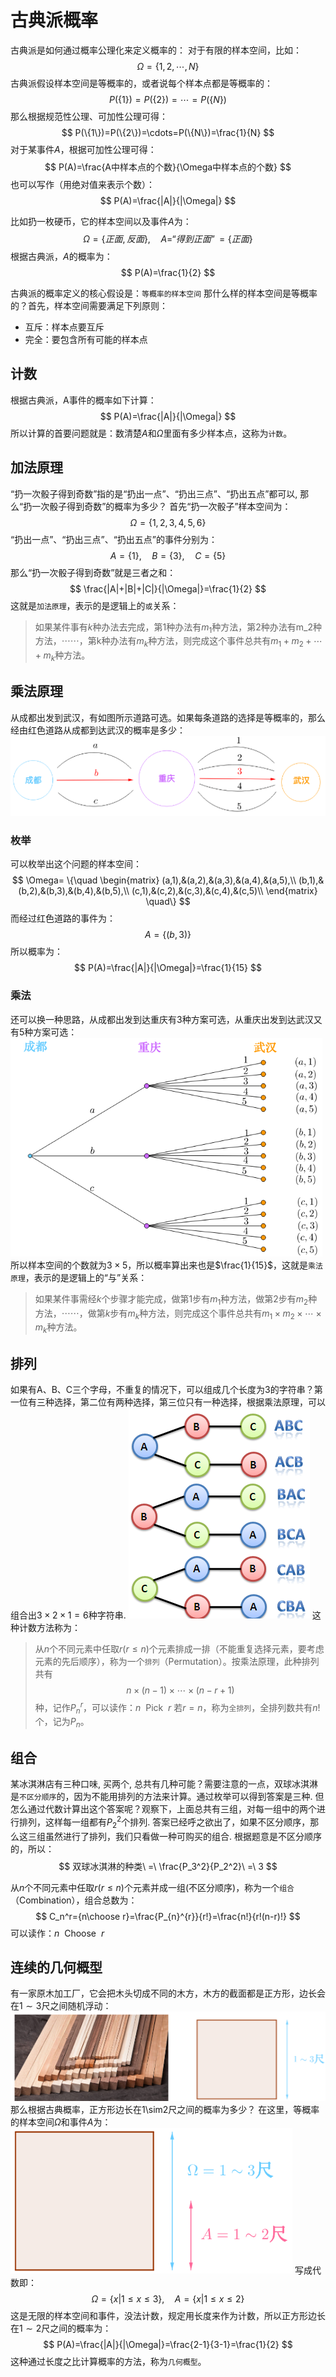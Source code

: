 # 古典派概率

古典派是如何通过概率公理化来定义概率的：
对于有限的样本空间，比如：
$$
\Omega=\{1, 2, \cdots, N\}
$$
古典派假设样本空间是等概率的，或者说每个样本点都是等概率的：
$$
P(\{1\})=P(\{2\})=\cdots=P(\{N\})
$$
那么根据规范性公理、可加性公理可得：
$$
P(\{1\})=P(\{2\})=\cdots=P(\{N\})=\frac{1}{N}
$$
对于某事件$A$，根据可加性公理可得：
$$
P(A)=\frac{A中样本点的个数}{\Omega中样本点的个数}
$$
也可以写作（用绝对值来表示个数）：
$$
P(A)=\frac{|A|}{|\Omega|}
$$

比如扔一枚硬币，它的样本空间以及事件$A$为：
$$
\Omega=\{正面,反面\},\quad A=“得到正面”=\{正面\}
$$
根据古典派，$A$的概率为：
$$
P(A)=\frac{1}{2}
$$

古典派的概率定义的核心假设是：`等概率的样本空间`
那什么样的样本空间是等概率的？首先，样本空间需要满足下列原则：
- 互斥：样本点要互斥
- 完全：要包含所有可能的样本点

## 计数
根据古典派，A事件的概率如下计算：
$$
P(A)=\frac{|A|}{|\Omega|}
$$
所以计算的首要问题就是：数清楚$A$和$\Omega$里面有多少样本点，这称为`计数`。

## 加法原理
“扔一次骰子得到奇数”指的是“扔出一点”、“扔出三点”、“扔出五点”都可以, 那么“扔一次骰子得到奇数”的概率为多少？
首先“扔一次骰子”样本空间为：
$$
\Omega=\{1,2,3,4,5,6\}
$$
“扔出一点”、“扔出三点”、“扔出五点”的事件分别为：
$$
A=\{1\},\quad B=\{3\},\quad C=\{5\}
$$
那么“扔一次骰子得到奇数”就是三者之和：
$$
\frac{|A|+|B|+|C|}{|\Omega|}=\frac{1}{2}
$$
这就是`加法原理`，表示的是逻辑上的`或`关系：

>如果某件事有$k$种办法去完成，第1种办法有$m_1$种方法，第2种办法有m_2种方法，$\cdots\cdots$，第k种办法有$m_k$种方法，则完成这个事件总共有$m_1+m_2+\cdots+m_k$种方法。


## 乘法原理
从成都出发到武汉，有如图所示道路可选。如果每条道路的选择是等概率的，那么经由红色道路从成都到达武汉的概率是多少：
![](./probability_古典派概率/15.png)
### 枚举
可以枚举出这个问题的样本空间：
$$
\Omega=
\{\quad
\begin{matrix}
(a,1),&(a,2),&(a,3),&(a,4),&(a,5),\\
(b,1),&(b,2),&(b,3),&(b,4),&(b,5),\\
(c,1),&(c,2),&(c,3),&(c,4),&(c,5)\\
\end{matrix}
\quad\}
$$
而经过红色道路的事件为：
$$
A=\{(b,3)\}
$$
所以概率为：
$$
P(A)=\frac{|A|}{|\Omega|}=\frac{1}{15}
$$
### 乘法
还可以换一种思路，从成都出发到达重庆有3种方案可选，从重庆出发到达武汉又有5种方案可选：
![](./probability_古典派概率/16.png)
所以样本空间的个数就为$3\times 5$，所以概率算出来也是$\frac{1}{15}$，这就是`乘法原理`，表示的是逻辑上的“与”关系：

> 如果某件事需经$k$个步骤才能完成，做第1步有$m_1$种方法，做第2步有$m_2$种方法，$\cdots\cdots$，做第$k$步有$m_k$种方法，则完成这个事件总共有$m_1\times m_2\times\cdots\times m_k$种方法。


## 排列
如果有A、B、C三个字母，不重复的情况下，可以组成几个长度为3的字符串？第一位有三种选择，第二位有两种选择，第三位只有一种选择，根据乘法原理，可以组合出$3\times 2\times 1=6$种字符串.
![](./probability_古典派概率/17.png)
这种计数方法称为：
>从$n$个不同元素中任取$r(r\leq n)$个元素排成一排（不能重复选择元素，要考虑元素的先后顺序），称为一个`排列`（Permutation）。按乘法原理，此种排列共有
$$
n\times (n-1)\times\cdots\times(n-r+1)
$$
种，记作$P_{n}^{r}$，可以读作：$n\ \ \text{Pick}\ \ r$
若$r=n$，称为`全排列`，全排列数共有$n!$个，记为$P_n$。


## 组合
某冰淇淋店有三种口味, 买两个, 总共有几种可能？需要注意的一点，双球冰淇淋是`不区分顺序`的，因为不能用排列的方法来计算。通过枚举可以得到答案是三种.
但怎么通过代数计算出这个答案呢？观察下，上面总共有三组，对每一组中的两个进行排列，这样每一组都有$P_2^2$个排列.
答案已经呼之欲出了，如果不区分顺序，那么这三组虽然进行了排列，我们只看做一种可购买的组合.
根据题意是不区分顺序的，所以：
$$
双球冰淇淋的种类\ =\ \frac{P_3^2}{P_2^2}\ =\ 3
$$

从$n$个不同元素中任取$r(r\leq n)$个元素并成一组(不区分顺序)，称为一个`组合`（Combination），组合总数为：
$$
C_n^r={n\choose r}=\frac{P_{n}^{r}}{r!}=\frac{n!}{r!(n-r)!}
$$
可以读作：$n\ \ \text{Choose}\ \ r$

## 连续的几何概型
有一家原木加工厂，它会把木头切成不同的木方，木方的截面都是正方形，边长会在$1\sim3$尺之间随机浮动：
![](./probability_古典派概率/18.png)
那么根据古典概率，正方形边长在1\sim2尺之间的概率为多少？
在这里，等概率的样本空间$\Omega$和事件$A$为：
![](./probability_古典派概率/19.png)
写成代数即：
$$
\Omega=\{x|1 \le x\le 3\},\quad A=\{x|1 \le x\le 2\}
$$
这是无限的样本空间和事件，没法计数，规定用长度来作为计数，所以正方形边长在$1\sim2$尺之间的概率为：
$$
P(A)=\frac{|A|}{|\Omega|}=\frac{2-1}{3-1}=\frac{1}{2}
$$
这种通过长度之比计算概率的方法，称为`几何概型`。